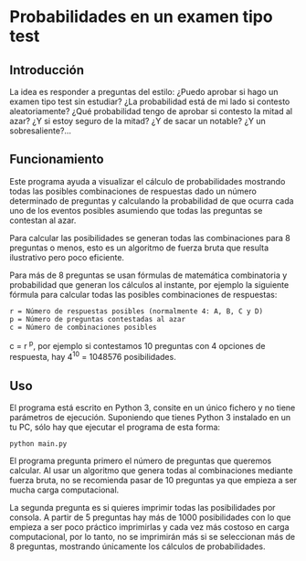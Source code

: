 # Probabilidades en un examen tipo test

## Introducción

La idea es responder a preguntas del estilo: ¿Puedo aprobar si hago un examen tipo test sin estudiar? ¿La probabilidad está de mi lado si contesto aleatoriamente? ¿Qué probabilidad tengo de aprobar si contesto la mitad al azar? ¿Y si estoy seguro de la mitad? ¿Y de sacar un notable? ¿Y un sobresaliente?...

## Funcionamiento

Este programa ayuda a visualizar el cálculo de probabilidades mostrando todas las posibles combinaciones de respuestas dado un número determinado de preguntas y calculando la probabilidad de que ocurra cada uno de los eventos posibles asumiendo que todas las preguntas se contestan al azar.

Para calcular las posibilidades se generan todas las combinaciones para 8 preguntas o menos, esto es un algoritmo de fuerza bruta   que resulta ilustrativo pero poco eficiente.

Para más de 8 preguntas se usan fórmulas de matemática combinatoria y probabilidad que generan los cálculos al instante, por ejemplo la siguiente fórmula para calcular todas las posibles combinaciones de respuestas:
```
r = Número de respuestas posibles (normalmente 4: A, B, C y D)
p = Número de preguntas contestadas al azar
c = Número de combinaciones posibles
```
c = r <sup>p</sup>, por ejemplo si contestamos 10 preguntas con 4 opciones de respuesta, hay 4<sup>10</sup> = 1048576 posibilidades.

## Uso

El programa está escrito en Python 3, consite en un único fichero y no tiene parámetros de ejecución. Suponiendo que tienes Python 3 instalado en un tu PC, sólo hay que ejecutar el programa de esta forma:
```
python main.py
```
El programa pregunta primero el número de preguntas que queremos calcular. Al usar un algoritmo que genera todas al combinaciones mediante fuerza bruta, no se recomienda pasar de 10 preguntas ya que empieza a ser mucha carga computacional.

La segunda pregunta es si quieres imprimir todas las posibilidades por consola. A partir de 5 preguntas hay más de 1000 posibilidades con lo que empieza a ser poco práctico imprimirlas y cada vez más costoso en carga computacional, por lo tanto, no se imprimirán más si se seleccionan más de 8 preguntas, mostrando únicamente los cálculos de probabilidades.

